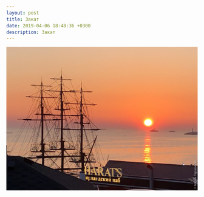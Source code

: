 ```yaml
---
layout: post
title: Закат
date: 2019-04-06 18:48:36 +0300
description: Закат
---
```


<img src="/assets/images/2019/04/2019-04-06_18-48-36_IMG_0095_web.jpg" class="img-fluid mx-auto d-block" alt="Закат" />

